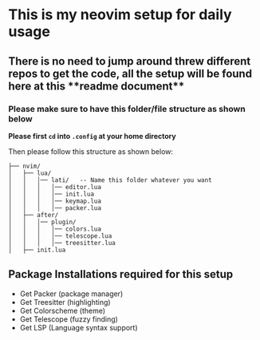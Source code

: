 <h1>This is my neovim setup for daily usage</h1>

<h2>There is no need to jump around threw different repos to get the code, all the setup will be found here at this **readme document**</h2>

<h3>Please make sure to have this folder/file structure as shown below</h3>

**Please first `cd` into `.config` at your home directory**

Then please follow this structure as shown below:
```
├── nvim/
│   ├── lua/
│   │   │── lati/   -- Name this folder whatever you want
│   │   │   │── editor.lua
│   │   │   │── init.lua
│   │   │   │── keymap.lua
│   │   │   │── packer.lua
│   ├── after/
│   │   │── plugin/
│   │   │   │── colors.lua
│   │   │   │── telescope.lua
│   │   │   │── treesitter.lua
│   ├── init.lua
```

## Package Installations required for this setup

- Get Packer (package manager)
- Get Treesitter (highlighting)
- Get Colorscheme (theme)
- Get Telescope (fuzzy finding)
- Get LSP (Language syntax support)
